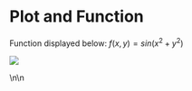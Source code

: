 
# Plot and Function

Function displayed below:
$f(x,y)=sin(x^2+y^2)$

<img align=center src="../img/plot/plot1.png">

\n\n

